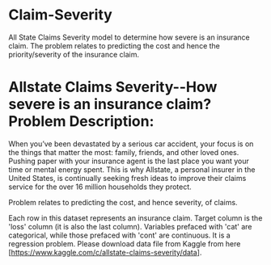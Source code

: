 # Claim-Severity
All State Claims Severity model to determine how severe is an insurance claim. The problem relates to predicting the cost and hence the priority/severity of the insurance claim.

Allstate Claims Severity--How severe is an insurance claim?
Problem Description:
===============

When you’ve been devastated by a serious car accident, your focus is on the things that matter the most: family, friends, and other loved ones. Pushing paper with your insurance agent is the last place you want your time or mental energy spent. This is why Allstate, a personal insurer in the United States, is continually seeking fresh ideas to improve their claims service for the over 16 million households they protect.

Problem relates to predicting the cost, and hence severity, of claims.

Each row in this dataset represents an insurance claim. Target column is  the 'loss' column (it is also the last column). Variables prefaced with 'cat' are categorical, while those prefaced with 'cont' are continuous. It is a regression problem.  Please download data file from Kaggle from here [https://www.kaggle.com/c/allstate-claims-severity/data].
